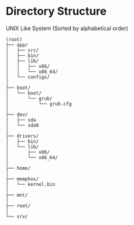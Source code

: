 # Directory Structure

UNIX Like System (Sorted by alphabetical order)

```dir
(root)
├── app/
│   ├── src/
│   ├── bin/
│   ├── lib/
│   │   ├── x86/
│   │   └── x86_64/
│   └── configs/
│
├── boot/
│   └── boot/
│       └── grub/
│           └── grub.cfg
│
├── dev/
│   ├── sda
│   └── sda0
│
├── drivers/
│   ├── bin/
│   └── lib/
│       ├── x86/
│       └── x86_64/
│
├── home/
│
├── memphos/
│   └── kernel.bin
│
├── mnt/
│
├── root/
│
└── srv/
```
